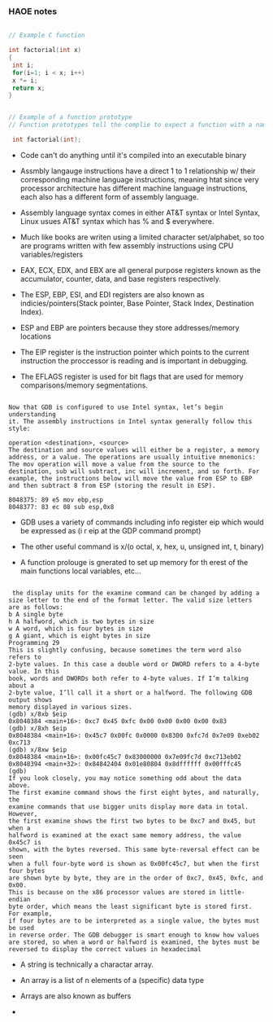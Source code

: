 ### HAOE notes


```C

// Example C function

int factorial(int x)
{
 int i;
 for(i=1; i < x; i++)
 x *= i;
 return x;
}


// Example of a function prototype
// Function prototypes tell the complie to expect a function with a name, return type, and argument type, even if that function is located at the end of a program 

 int factorial(int);

```


* Code can't do anything until it's compiled into an executable binary


* Assmbly langauge instructions have a direct 1 to 1 relationship w/ their corresponding machine language instructions, meaning htat since very processor architecture has different machine language instructions, each also has a different form of assembly language.  

* Assembly language syntax comes in either AT&T syntax or Intel Syntax, Linux usues AT&T syntax which has % and $ everywhere.  

* Much like books are writen using a limited character set/alphabet, so too are programs written with few assembly instructions using CPU variables/registers

* EAX, ECX, EDX, and EBX are all general purpose registers known as the accumulator, counter, data, and base registers respectively.  

* The ESP, EBP, ESI, and EDI registers are also known as indicies/pointers(Stack pointer, Base Pointer, Stack Index, Destination Index).  

* ESP and EBP are pointers because they store addresses/memory locations

* The EIP register is the instruction pointer which points to the current instruction the proccessor is reading and is important in debugging.  

* The EFLAGS register is used for bit flags that are used for memory comparisons/memory segmentations.  



```

Now that GDB is configured to use Intel syntax, let’s begin understanding
it. The assembly instructions in Intel syntax generally follow this style:

operation <destination>, <source>
The destination and source values will either be a register, a memory address, or a value. The operations are usually intuitive mnemonics: The mov operation will move a value from the source to the destination, sub will subtract, inc will increment, and so forth. For example, the instructions below will move the value from ESP to EBP and then subtract 8 from ESP (storing the result in ESP).

8048375: 89 e5 mov ebp,esp
8048377: 83 ec 08 sub esp,0x8

```

* GDB uses a variety of commands including info register eip which would be expressed as (i r eip at the GDP command prompt)

* The other useful command is x/(o octal, x, hex, u, unsigned int, t, binary)

* A function prolouge is gnerated to set up memory for th erest of the main functions local variables, etc...


```

 the display units for the examine command can be changed by adding a
size letter to the end of the format letter. The valid size letters are as follows:
b A single byte
h A halfword, which is two bytes in size
w A word, which is four bytes in size
g A giant, which is eight bytes in size
Programming 29
This is slightly confusing, because sometimes the term word also refers to
2-byte values. In this case a double word or DWORD refers to a 4-byte value. In this
book, words and DWORDs both refer to 4-byte values. If I’m talking about a
2-byte value, I’ll call it a short or a halfword. The following GDB output shows
memory displayed in various sizes.
(gdb) x/8xb $eip
0x8048384 <main+16>: 0xc7 0x45 0xfc 0x00 0x00 0x00 0x00 0x83
(gdb) x/8xh $eip
0x8048384 <main+16>: 0x45c7 0x00fc 0x0000 0x8300 0xfc7d 0x7e09 0xeb02 0xc713
(gdb) x/8xw $eip
0x8048384 <main+16>: 0x00fc45c7 0x83000000 0x7e09fc7d 0xc713eb02
0x8048394 <main+32>: 0x84842404 0x01e80804 0x8dffffff 0x00fffc45
(gdb)
If you look closely, you may notice something odd about the data above.
The first examine command shows the first eight bytes, and naturally, the
examine commands that use bigger units display more data in total. However,
the first examine shows the first two bytes to be 0xc7 and 0x45, but when a
halfword is examined at the exact same memory address, the value 0x45c7 is
shown, with the bytes reversed. This same byte-reversal effect can be seen
when a full four-byte word is shown as 0x00fc45c7, but when the first four bytes
are shown byte by byte, they are in the order of 0xc7, 0x45, 0xfc, and 0x00.
This is because on the x86 processor values are stored in little-endian
byte order, which means the least significant byte is stored first. For example,
if four bytes are to be interpreted as a single value, the bytes must be used
in reverse order. The GDB debugger is smart enough to know how values
are stored, so when a word or halfword is examined, the bytes must be
reversed to display the correct values in hexadecimal

```





* A string is technically a charactar array.  

* An array is a list of n elements of a (specific) data type

* Arrays are also known as buffers

* 